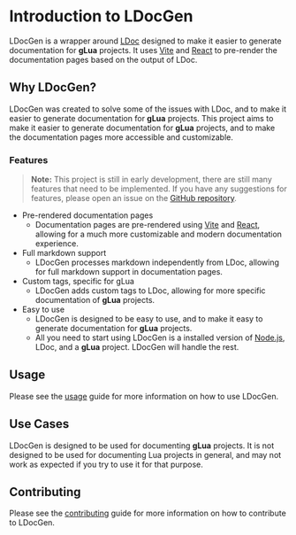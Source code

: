 # Introduction to LDocGen

LDocGen is a wrapper around [LDoc](https://github.com/lunarmodules/ldoc) designed to make it easier to generate documentation for **gLua** projects. It uses [Vite](https://vitejs.dev/) and [React](https://reactjs.org/) to pre-render the documentation pages based on the output of LDoc.

## Why LDocGen?

LDocGen was created to solve some of the issues with LDoc, and to make it easier to generate documentation for **gLua** projects. This project aims to make it easier to generate documentation for **gLua** projects, and to make the documentation pages more accessible and customizable.

### Features

> **Note:**
> This project is still in early development, there are still many features that need to be implemented. If you have any suggestions for features, please open an issue on the [GitHub repository](#).

- Pre-rendered documentation pages
  - Documentation pages are pre-rendered using [Vite](https://vitejs.dev/) and [React](https://reactjs.org/), allowing for a much more customizable and modern documentation experience.
- Full markdown support
  - LDocGen processes markdown independently from LDoc, allowing for full markdown support in documentation pages.
- Custom tags, specific for gLua
  - LDocGen adds custom tags to LDoc, allowing for more specific documentation of **gLua** projects.
- Easy to use
  - LDocGen is designed to be easy to use, and to make it easy to generate documentation for **gLua** projects.
  - All you need to start using LDocGen is a installed version of [Node.js](https://nodejs.org/en/), LDoc, and a **gLua** project. LDocGen will handle the rest.

## Usage

Please see the [usage](/guides/Getting-Started/Usage) guide for more information on how to use LDocGen.

## Use Cases

LDocGen is designed to be used for documenting **gLua** projects. It is not designed to be used for documenting Lua projects in general, and may not work as expected if you try to use it for that purpose.

## Contributing

Please see the [contributing](/guides/Getting-Started/Contributing) guide for more information on how to contribute to LDocGen.
